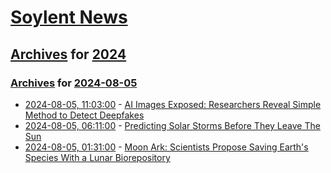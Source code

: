 # [Soylent News](../../../README.md)

## [Archives](../../index.md) for [2024](../index.md)

### [Archives](../../index.md) for [2024-08-05](index.md)

* [2024-08-05, 11:03:00](https://soylentnews.org/article.pl?sid=24/08/04/1416228&from=rss) - [AI Images Exposed: Researchers Reveal Simple Method to Detect Deepfakes](https://soylentnews.org/article.pl?sid=24/08/04/1416228&from=rss)
* [2024-08-05, 06:11:00](https://soylentnews.org/article.pl?sid=24/08/04/0119253&from=rss) - [Predicting Solar Storms Before They Leave The Sun](https://soylentnews.org/article.pl?sid=24/08/04/0119253&from=rss)
* [2024-08-05, 01:31:00](https://soylentnews.org/article.pl?sid=24/08/04/1412229&from=rss) - [Moon Ark: Scientists Propose Saving Earth's Species With a Lunar Biorepository](https://soylentnews.org/article.pl?sid=24/08/04/1412229&from=rss)
